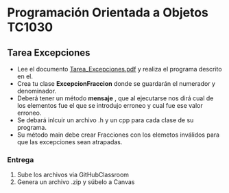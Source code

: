 # Programación Orientada a Objetos TC1030

## Tarea Excepciones

- Lee el documento [Tarea_Excepciones.pdf](Tarea_Excepciones.pdf) y realiza el programa descrito en el.  
- Crea tu clase **ExcepcionFraccion** donde se guardarán el numerador y denominador.
- Deberá tener  un método **mensaje** , que al ejecutarse nos dirá cual de los elementos fue el que se introdujo erroneo y cual fue ese valor erroneo.
- Se debará inlcuir un archivo .h y un cpp para cada clase de su programa.
- Su método main debe crear Fracciones con los elemetos inválidos para que las excepciones sean atrapadas.

### Entrega

1. Sube los archivos via GitHubClassroom
2. Genera un archivo .zip  y súbelo a Canvas